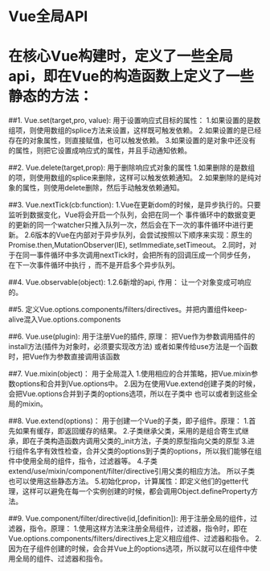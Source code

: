 Vue全局API
===============

# 在核心Vue构建时，定义了一些全局api，即在Vue的构造函数上定义了一些静态的方法：

##1. Vue.set(target,pro, value): 
		用于设置响应式目标的属性：
		1.如果设置的是数组项，则使用数组的splice方法来设置，这样既可触发依赖。
		2.如果设置的是已经存在的对象属性，则直接赋值，也可以触发依赖。
		3.如果设置的是对象中还没有的属性，则把它设置成响应式的属性，并且手动通知依赖。

##2. Vue.delete(target,prop):
		用于删除响应式对象的属性
		1.如果删除的是数组的项，则使用数组的splice来删除，这样可以触发依赖通知。
		2.如果删除的是纯对象的属性，则使用delete删除，然后手动触发依赖通知。

##3. Vue.nextTick(cb:function):
		1.Vue在更新dom的时候，是异步执行的。只要监听到数据变化，Vue将会开启一个队列，会把在同一个
		事件循环中的数据变更的更新的同一个watcher只推入队列一次，然后会在下一次的事件循环中进行更新。
		2.6版本的Vue在内部对于异步队列，会尝试按照以下顺序来实现：原生的Promise.then,MutationObserver(IE),
		setImmediate,setTimeout。
		2.同时，对于在同一事件循环中多次调用nextTick时，会把所有的回调压成一个同步任务，在下一次事件循环中执行
		，而不是开启多个异步队列。

##4. Vue.observable(object):
		1.2.6新增的api, 作用： 让一个对象变成可响应的。

##5. 定义Vue.options.components/filters/directives。并把内置组件keep-alive混入Vue.options.components

##6. Vue.use(plugin):
		用于注册Vue的插件, 原理：
		把Vue作为参数调用插件的install方法(插件为对象时，必须要实现改方法)
		或者如果传给use方法是一个函数时，把Vue作为参数直接调用该函数

##7. Vue.mixin(object)：
		用于全局混入
		1.使用相应的合并策略，把Vue.mixin参数options和合并到Vue.options中。
		2.因为在使用Vue.extend创建子类的时候，会把Vue.options合并到子类的options选项，所以在子类中
		也可以或者到这些全局的mixin。

##8. Vue.extend(options)：
		用于创建一个Vue的子类，即子组件。原理：
		1.首先如果有缓存，即返回缓存的结果。
		2.子类继承父类，采用的是组合寄生式继承，即在子类构造函数内调用父类的_init方法，子类的原型指向父类的原型
		3.进行组件名字有效性检查，合并父类的options到子类的options，所以我们能够在组件中使用全局的组件，指令，过滤器等。
		4.子类extend/use/mixin/component/filter/directive引用父类的相应方法。
		所以子类也可以使用这些静态方法。
		5.初始化prop，计算属性：即定义他们的getter代理，这样可以避免在每一个实例创建的时候，都会调用Object.defineProperty方法。

##9. Vue.component/filter/directive(id,[definition]):
		用于注册全局的组件，过滤器，指令。原理：
		1.使用这样方法来注册全局组件，过滤器，指令时，即在Vue.options.components/filters/directives上定义相应组件、过滤器和指令。
		2.因为在子组件创建的时候，会合并Vue上的options选项，所以就可以在组件中使用全局的组件、过滤器和指令。
